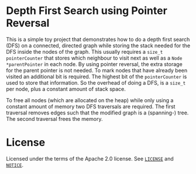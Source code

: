 # Depth First Search using Pointer Reversal
This is a simple toy project that demonstrates how to do a depth first search
(DFS) on a connected, directed graph while storing the stack needed for the DFS
inside the nodes of the graph.
This usually requires a `size_t pointerCounter` that stores which neighbour to
visit next as well as a `Node *parentPointer` in each node.
By using pointer reversal, the extra storage for the parent pointer is not
needed.
To mark nodes that have already been visited an additional bit is required. 
The highest bit of the `pointerCounter` is used to store that information.
So the overhead of doing a DFS, is a `size_t` per node, plus a constant amount
of stack space.

To free all nodes (which are allocated on the heap) while only using a constant
amount of memory two DFS traversals are required.
The first traversal removes edges such that the modified graph is a (spanning-)
tree.
The second traversal frees the memory.

# License
Licensed under the terms of the Apache 2.0 license. See [`LICENSE`](LICENSE) and [`NOTICE`](NOTICE).
